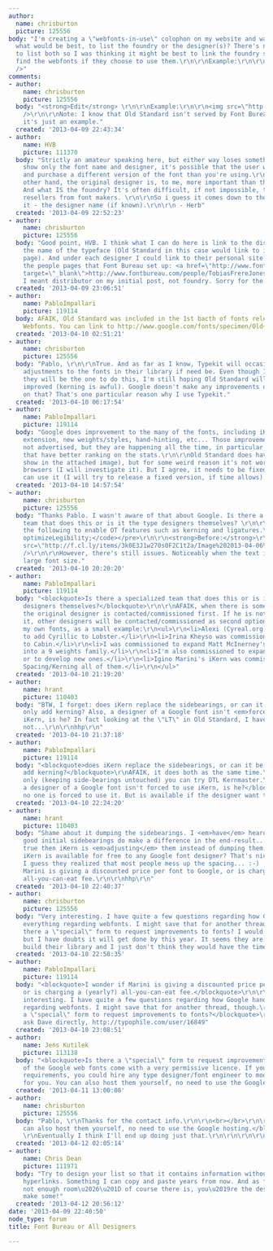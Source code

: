 ```yaml
---
author:
  name: chrisburton
  picture: 125556
body: "I'm creating a \"webfonts-in-use\" colophon on my website and was wondering
  what would be best, to list the foundry or the designer(s)? There's not enough room
  to list both so I was thinking it might be best to link the foundry so others can
  find the webfonts if they choose to use them.\r\n\r\nExample:\r\n\r\n<img scr=\"http://f.cl.ly/items/453a1U123Z0Y3V34291A/Image%202013-04-09%20at%206.41.25%20AM.png\"
  />"
comments:
- author:
    name: chrisburton
    picture: 125556
  body: "<strong>Edit</strong> \r\n\r\nExample:\r\n\r\n<img src=\"http://f.cl.ly/items/453a1U123Z0Y3V34291A/Image%202013-04-09%20at%206.41.25%20AM.png\"
    />\r\n\r\nNote: I know that Old Standard isn't served by Font Bureau (Webtype),
    it's just an example."
  created: '2013-04-09 22:43:34'
- author:
    name: HVB
    picture: 111370
  body: "Strictly an amateur speaking here, but either way loses something. If you
    show only the font name and designer, it's possible that the user will locate
    and purchase a different version of the font than you're using.\r\n\r\nOn the
    other hand, the original designer is, to me, more important than the foundry.
    And what IS the foundry? It's often difficult, if not impossible, to separate
    resellers from font makers. \r\n\r\nSo i guess it comes down to the way you show
    it - the designer name (if known).\r\n\r\n - Herb"
  created: '2013-04-09 22:52:23'
- author:
    name: chrisburton
    picture: 125556
  body: "Good point, HVB. I think what I can do here is link to the distributor under
    the name of the typeface (Old Standard in this case would link to its Typekit
    page). And under each designer I could link to their personal site or maybe even
    the people pages that Font Bureau set up: <a href=\"http://www.fontbureau.com/people/TobiasFrereJones\"
    target=\"_blank\">http://www.fontbureau.com/people/TobiasFrereJones</a>\r\n\r\n\r\nAlso,
    I meant distributor on my initial post, not foundry. Sorry for the confusion."
  created: '2013-04-09 23:06:51'
- author:
    name: PabloImpallari
    picture: 119114
  body: AFAIK, Old Standard was included in the 1st bacth of fonts released by Google
    Webfonts. You can link to http://www.google.com/fonts/specimen/Old+Standard+TT
  created: '2013-04-10 02:51:21'
- author:
    name: chrisburton
    picture: 125556
  body: "Pablo, \r\n\r\nTrue. And as far as I know, Typekit will occasionally make
    adjustments to the fonts in their library if need be. Even though I highly doubt
    they will be the one to do this, I'm still hoping Old Standard will one day be
    improved (kerning is awful). Google doesn't make any improvements or am I incorrect
    on that? That's one particular reason why I use Typekit."
  created: '2013-04-10 06:17:54'
- author:
    name: PabloImpallari
    picture: 119114
  body: "Google does improvement to the many of the fonts, including iKerning, Char-set
    extension, new weights/styles, hand-hinting, etc... Those improvement are usually
    not advertised, but they are happening all the time, in particular to the ones
    that have better ranking on the stats.\r\n\r\nOld Standard does have kerning (as
    show in the attached image), but for some weird reason it's not working on some
    browsers (I will investigate it). But I agree, it needs to be fixed so all browsers
    can use it (I will try to release a fixed version, if time allows).\r\n<img src=\"http://f.cl.ly/items/3j16350G1p1x1K0k2T3s/Screen%20shot%202013-04-10%20at%2010.48.22.png\">\r\n\r\n\r\n"
  created: '2013-04-10 14:57:54'
- author:
    name: chrisburton
    picture: 125556
  body: "Thanks Pablo. I wasn't aware of that about Google. Is there a specialized
    team that does this or is it the type designers themselves? \r\n\r\nI am using
    the following to enable OT features such as kerning and ligatures.\r\n\r\n<pre><code>text-rendering:
    optimizeLegibility;</code></pre>\r\n\r\n<strong>Before:</strong>\r\n<img src=\"http://f.cl.ly/items/33391M2O2Y321L0r1q1e/Image%202013-04-06%20at%203.37.59%20PM.png\"/>\r\n\r\n<strong>After:</strong>\r\n<img
    src=\"http://f.cl.ly/items/3k0E3J1w270s0F2C1t2a/Image%202013-04-06%20at%203.36.07%20PM.png\"
    />\r\n\r\nHowever, there's still issues. Noticeably when the text is set to a
    large font size."
  created: '2013-04-10 20:20:20'
- author:
    name: PabloImpallari
    picture: 119114
  body: "<blockquote>Is there a specialized team that does this or is it the type
    designers themselves?</blockquote>\r\n\r\nAFAIK, when there is something to improve,
    the original designer is contacted/commissioned first. If he is not able to make
    it, other designers will be contacted/commissioned as second option.\r\n\r\nIn
    my own fonts, as a small example:\r\n<ul>\r\n<li>Alexi (Cyreal.org) was commissioned
    to add Cyrillic to Lobster.</li>\r\n<li>Irina Kheyso was commissioned to add hand-hinting
    to Cabin.</li>\r\n<li>I was commissioned to expand Matt McInerney's Raleway-Thin
    into a 9 weights family.</li>\r\n<li>I'm also commissioned to expand my own fonts,
    or to develop new ones.</li>\r\n<li>Igino Marini's iKern was commissioned for
    Spacing/Kerning all of them.</li>\r\n</ul>"
  created: '2013-04-10 21:19:20'
- author:
    name: hrant
    picture: 110403
  body: "BTW, I forget: does iKern replace the sidebearings, or can it be used to
    only add kerning? Also, a designer of a Google font isn't <em>forced</em> to use
    iKern, is he? In fact looking at the \"LT\" in Old Standard, I have to assume
    not...\r\n\r\nhhp\r\n"
  created: '2013-04-10 21:37:18'
- author:
    name: PabloImpallari
    picture: 119114
  body: "<blockquote>does iKern replace the sidebearings, or can it be used to only
    add kerning?</blockquote>\r\nAFAIK, it does both as the same time.\r\nFor auto-kerning
    only (keeping side-bearings untouched) you can try DTL Kernmaster.\r\n\r\n<blockquote>Also,
    a designer of a Google font isn't forced to use iKern, is he?</blockquote>\r\nNo,
    no one is forced to use it. But is available if the designer want to use it.\r\n\r\n\r\n\r\n"
  created: '2013-04-10 22:24:20'
- author:
    name: hrant
    picture: 110403
  body: "Shame about it dumping the sidebearings. I <em>have</em> heard however that
    good initial sidebearings do make a difference in the end-result... If that's
    true then iKern is <em>adjusting</em> them instead of dumping them.\r\n\r\nSo
    iKern is available for free to any Google font designer? That's nice of them.
    I guess they realized that most people mess up the spacing... :-)  I wonder if
    Marini is giving a discounted price per font to Google, or is charging a (yearly?)
    all-you-can-eat fee.\r\n\r\nhhp\r\n"
  created: '2013-04-10 22:40:37'
- author:
    name: chrisburton
    picture: 125556
  body: "Very interesting. I have quite a few questions regarding how Google handles
    everything regarding webfonts. I might save that for another thread, though. \r\n\r\nIs
    there a \"special\" form to request improvements to fonts? I would contact Typekit
    but I have doubts it will get done by this year. It seems they are trying to rapidly
    build their library and I just don't think they would have the time."
  created: '2013-04-10 22:58:35'
- author:
    name: PabloImpallari
    picture: 119114
  body: "<blockquote>I wonder if Marini is giving a discounted price per font to Google,
    or is charging a (yearly?) all-you-can-eat fee.</blockquote>\r\n\r\n<blockquote>Very
    interesting. I have quite a few questions regarding how Google handles everything
    regarding webfonts. I might save that for another thread, though.\r\nIs there
    a \"special\" form to request improvements to fonts?</blockquote>\r\n\r\nYou can
    ask Dave directly, http://typophile.com/user/16849"
  created: '2013-04-10 23:08:51'
- author:
    name: Jens Kutilek
    picture: 113138
  body: "<blockquote>Is there a \"special\" form to request improvements to fonts?</blockquote>\r\n\r\nAll
    of the Google web fonts come with a very permissive licence. If you have special
    requirements, you could hire any type designer/font engineer to modify the fonts
    for you. You can also host them yourself, no need to use the Google hosting."
  created: '2013-04-11 13:00:08'
- author:
    name: chrisburton
    picture: 125556
  body: "Pablo, \r\nThanks for the contact info.\r\n\r\n<br></br>\r\n\r\n<blockquote>You
    can also host them yourself, no need to use the Google hosting.</blockquote>\r\n\r\nJens,
    \r\nEventually I think I'll end up doing just that.\r\n\r\n\r\n\r\n\r\n"
  created: '2013-04-12 02:05:14'
- author:
    name: Chris Dean
    picture: 111971
  body: "Try to design your list so that it contains information without needing active
    hyperlinks. Something I can copy and paste years from now. And as far as \u201Cthere\u2019s
    not enough room\u2026\u201D of course there is, you\u2019re the designer. Just
    make some!"
  created: '2013-04-12 20:56:12'
date: '2013-04-09 22:40:50'
node_type: forum
title: Font Bureau or All Designers

---
```

